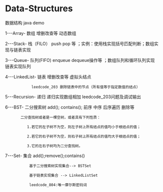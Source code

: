 # Data-Structures
数据结构 java demo


1---Array- 数组 增删改查等 动态数组

2---Stack- 栈（FILO） push pop 等 ；实例：使用栈实现括号匹配判断；数组实现与链表实现 

3---Queue- 队列(FIFO) enqueue dequeue操作等 ；数组队列和循环队列实现 链表实现队列

4---LinkedList- 链表   增删改查等 虚拟头结点  
                
                leedcode_203 删除链表中的节点（所有值等于指定数值的结点）

5---Recursion- 递归   递归实现数组相加 leedcode_203问题及调试输出

6---BST- 二分搜索树  add(); contains(); 前序 中序 后序遍历  删除等 

           二分查找树或者是一棵空树，或者具有下列性质：

              1.若它的左子树不为空，则左子树上所有结点的值均小于根结点的值；

              2.若它的右子树不为空，则右子树上所有结点的值均大于根结点的值；

              3.它的左右子树均为二分查找树。

7---Set- 集合  add();remove();contains()

               基于二分搜索树实现集合--> BSTSet
               
               基于链表实现集合 --> LinkedListSet
               
               leedcode_804:唯一摩尔斯密码词
              
